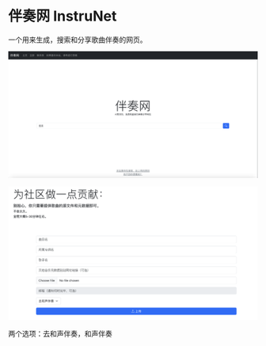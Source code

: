 # 伴奏网 InstruNet

一个用来生成，搜索和分享歌曲伴奏的网页。

![网页大概](Showcase%201.png)

![上传](Showcase%202.png)

两个选项：去和声伴奏，和声伴奏